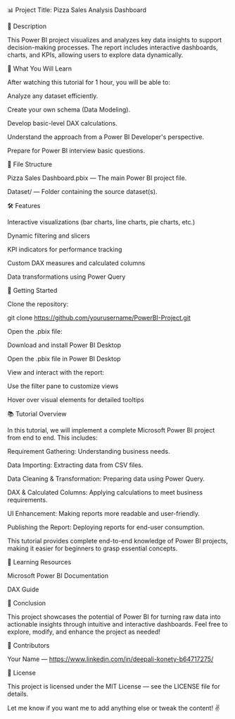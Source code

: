 📊 Project Title: Pizza Sales Analysis Dashboard

📝 Description

This Power BI project visualizes and analyzes key data insights to support decision-making processes. The report includes interactive dashboards, charts, and KPIs, allowing users to explore data dynamically.

🎯 What You Will Learn

After watching this tutorial for 1 hour, you will be able to:

Analyze any dataset efficiently.

Create your own schema (Data Modeling).

Develop basic-level DAX calculations.

Understand the approach from a Power BI Developer's perspective.

Prepare for Power BI interview basic questions.

📂 File Structure

Pizza Sales Dashboard.pbix — The main Power BI project file.

Dataset/ —  Folder containing the source dataset(s).

🛠️ Features

Interactive visualizations (bar charts, line charts, pie charts, etc.)

Dynamic filtering and slicers

KPI indicators for performance tracking

Custom DAX measures and calculated columns

Data transformations using Power Query

🚀 Getting Started

Clone the repository:

git clone https://github.com/yourusername/PowerBI-Project.git

Open the .pbix file:

Download and install Power BI Desktop

Open the .pbix file in Power BI Desktop

View and interact with the report:

Use the filter pane to customize views

Hover over visual elements for detailed tooltips

📚 Tutorial Overview

In this tutorial, we will implement a complete Microsoft Power BI project from end to end. This includes:

Requirement Gathering: Understanding business needs.

Data Importing: Extracting data from CSV files.

Data Cleaning & Transformation: Preparing data using Power Query.

DAX & Calculated Columns: Applying calculations to meet business requirements.

UI Enhancement: Making reports more readable and user-friendly.

Publishing the Report: Deploying reports for end-user consumption.

This tutorial provides complete end-to-end knowledge of Power BI projects, making it easier for beginners to grasp essential concepts.

🧠 Learning Resources

Microsoft Power BI Documentation

DAX Guide

🏁 Conclusion

This project showcases the potential of Power BI for turning raw data into actionable insights through intuitive and interactive dashboards. Feel free to explore, modify, and enhance the project as needed!

👥 Contributors

Your Name — https://www.linkedin.com/in/deepali-konety-b64717275/

📜 License

This project is licensed under the MIT License — see the LICENSE file for details.

Let me know if you want me to add anything else or tweak the content! ✌️
